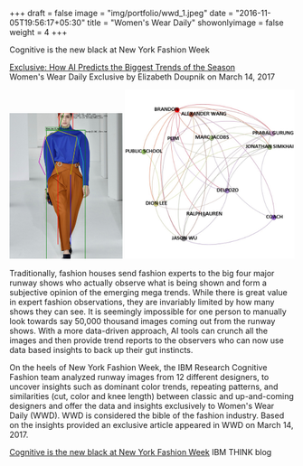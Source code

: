 +++
draft = false
image = "img/portfolio/wwd_1.jpeg"
date = "2016-11-05T19:56:17+05:30"
title = "Women's Wear Daily"
showonlyimage = false
weight = 4
+++

Cognitive is the new black at New York Fashion Week
<!--more-->

[Exclusive: How AI Predicts the Biggest Trends of the Season](http://wwd.com/business-news/technology/ibm-watson-fashion-week-analysis-10842213/)  
Women's Wear Daily Exclusive by Elizabeth Doupnik on March 14, 2017 

<img src="/img/portfolio/wwd_1.jpeg" width="200">
<img src="/img/portfolio/wwd_2.jpeg" width="300">

Traditionally, fashion houses send fashion experts to the big four major runway shows who actually observe what is being shown and form a subjective opinion of the emerging mega trends. While there is great value in expert fashion observations, they are invariably limited by how many shows they can see. It is seemingly impossible for one person to manually look towards say 50,000 thousand images coming out from the runway shows. With a more data-driven approach, AI tools can crunch all the images and then provide trend reports to the observers who can now use data based insights to back up their gut instincts.

On the heels of New York Fashion Week, the IBM Research Cognitive Fashion team analyzed runway images from 12 different designers, to uncover insights such as dominant color trends, repeating patterns, and similarities (cut, color and knee length) between classic and up-and-coming designers and offer the data and insights exclusively to Women's Wear Daily (WWD). WWD is considered the bible of the fashion industry. Based on the insights provided an exclusive article appeared in WWD on March 14, 2017. 






[Cognitive is the new black at New York Fashion Week](https://www.ibm.com/blogs/think/2017/03/cognitive-ny-fashion-week/) 
IBM THINK blog

